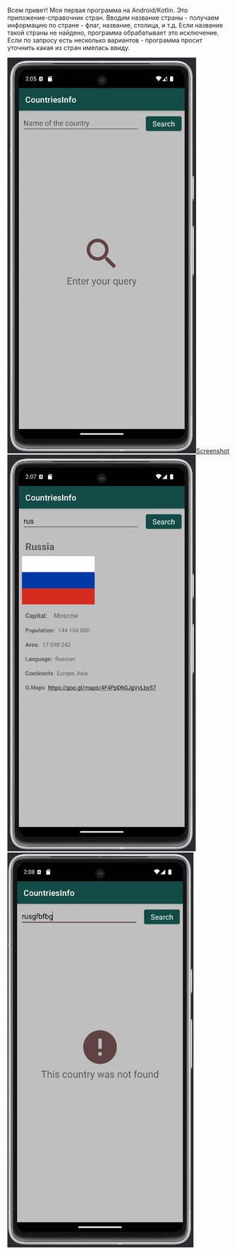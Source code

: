Всем привет!
Моя первая программа на Android/Kotlin.
Это приложение-справочник стран.
Вводим название страны - получаем информацию по стране - флаг, название, столица, и т.д.
Если название такой страны не найдено, программа обрабатывает это исключение.
Если по запросу есть несколько вариантов - программа просит уточнить какая из стран имелась ввиду.

![Screenshot](https://github.com/dwodik/CountriesInfo/blob/master/screen1.png)[Screenshot](https://github.com/dwodik/CountriesInfo/blob/master/screen2.png)
![Screenshot](https://github.com/dwodik/CountriesInfo/blob/master/screen3.png)![Screenshot](https://github.com/dwodik/CountriesInfo/blob/master/screen4.png)
